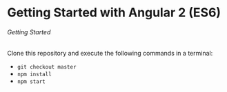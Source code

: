 # Getting Started with Angular 2 (ES6)

###### Getting Started

Clone this repository and execute the following commands in a terminal:

* `git checkout master`
* `npm install`
* `npm start`

